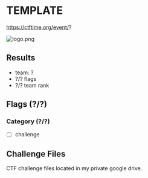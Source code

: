 # TEMPLATE

https://ctftime.org/event/?

![logo.png](logo.png)

## Results

- team: ?
- ?/? flags
- ?/? team rank

## Flags (?/?)

### Category (?/?)

- [ ] challenge

## Challenge Files

CTF challenge files located in my private google drive.
